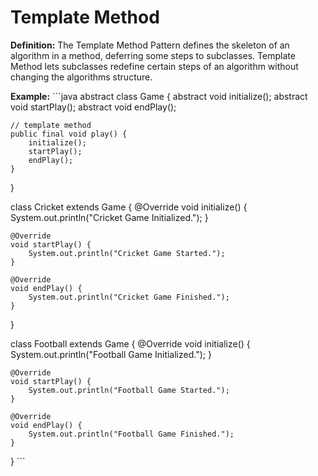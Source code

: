 # Template Method
**Definition:** The Template Method Pattern defines the skeleton of an algorithm in a method, deferring some steps to subclasses. Template Method lets subclasses redefine certain steps of an algorithm without changing the algorithms structure.

**Example:**
\`\`\`java
abstract class Game {
    abstract void initialize();
    abstract void startPlay();
    abstract void endPlay();

    // template method
    public final void play() {
        initialize();
        startPlay();
        endPlay();
    }
}

class Cricket extends Game {
    @Override
    void initialize() {
        System.out.println("Cricket Game Initialized.");
    }

    @Override
    void startPlay() {
        System.out.println("Cricket Game Started.");
    }

    @Override
    void endPlay() {
        System.out.println("Cricket Game Finished.");
    }
}

class Football extends Game {
    @Override
    void initialize() {
        System.out.println("Football Game Initialized.");
    }

    @Override
    void startPlay() {
        System.out.println("Football Game Started.");
    }

    @Override
    void endPlay() {
        System.out.println("Football Game Finished.");
    }
}
\`\`\`

